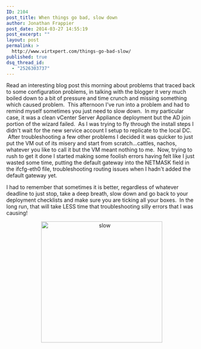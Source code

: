 ```yaml
---
ID: 2104
post_title: When things go bad, slow down
author: Jonathan Frappier
post_date: 2014-03-27 14:55:19
post_excerpt: ""
layout: post
permalink: >
  http://www.virtxpert.com/things-go-bad-slow/
published: true
dsq_thread_id:
  - "2526303737"
---
```

Read an interesting blog post this morning about problems that traced back to some configuration problems, in talking with the blogger it very much boiled down to a bit of pressure and time crunch and missing something which caused problem.  This afternoon I've run into a problem and had to remind myself sometimes you just need to slow down.  In my particular case, it was a clean vCenter Server Appliance deployment but the AD join portion of the wizard failed.  As I was trying to fly through the install steps I didn't wait for the new service account I setup to replicate to the local DC.  After troubleshooting a few other problems I decided it was quicker to just put the VM out of its misery and start from scratch...cattles, nachos, whatever you like to call it but the VM meant nothing to me.  Now, trying to rush to get it done I started making some foolish errors having felt like I just wasted some time, putting the default gateway into the NETMASK field in the ifcfg-eth0 file, troubleshooting routing issues when I hadn't added the default gateway yet.

I had to remember that sometimes it is better, regardless of whatever deadline to just stop, take a deep breath, slow down and go back to your deployment checklists and make sure you are ticking all your boxes.  In the long run, that will take LESS time that troubleshooting silly errors that I was causing!
<p style="text-align: center;"><a href="http://www.virtxpert.com/wp-content/uploads/2014/03/slow.gif"><img class="aligncenter  wp-image-2105" alt="slow" src="http://www.virtxpert.com/wp-content/uploads/2014/03/slow.gif" width="320" height="320" /></a></p>